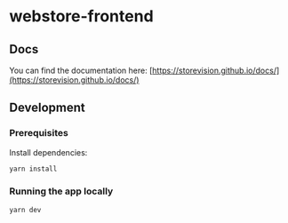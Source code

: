 # webstore-frontend

## Docs

You can find the documentation here: [https://storevision.github.io/docs/](https://storevision.github.io/docs/)

## Development

### Prerequisites

Install dependencies:

```bash
yarn install
```

### Running the app locally

```bash
yarn dev
```
